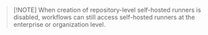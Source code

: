 > [!NOTE] When creation of repository-level self-hosted runners is disabled, workflows can still access self-hosted runners at the enterprise or organization level.
